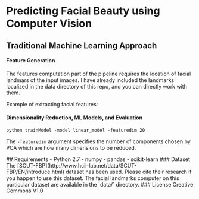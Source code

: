 # Predicting Facial Beauty using Computer Vision

## Traditional Machine Learning Approach   

#### Feature Generation
The features computation part of the pipeline requires the location of facial landmars of the input images. I have already included the landmarks localized in the data directory of this repo, and you can directly work with them. 

Example of extracting facial features: 

#### Dimensionality Reduction, ML Models, and Evaluation 

```shell
python trainModel -model linear_model -featuredim 20
```

The `-featuredim` argument specifies the number of components chosen by PCA which are how many dimensions to be reduced. 

<!--- After PCA, the `-model` argument is used to indicate the traditional machine learning models including Support Vector Machines (`svm`), Random Forests (`rf`), and Gaussian Process Regression (`gpr`). Checkout the source to change hyperparameters and other options. ---!>

## Requirements
- Python 2.7
- numpy 
- pandas
- scikit-learn

### Dataset
The [SCUT-FBP](http://www.hcii-lab.net/data/SCUT-FBP/EN/introduce.html) dataset has been used. Please cite their research if you happen to use this dataset. The facial landmarks computer on this particular dataset are available in the `data/` directory. 

### License
Creative Commons V1.0
